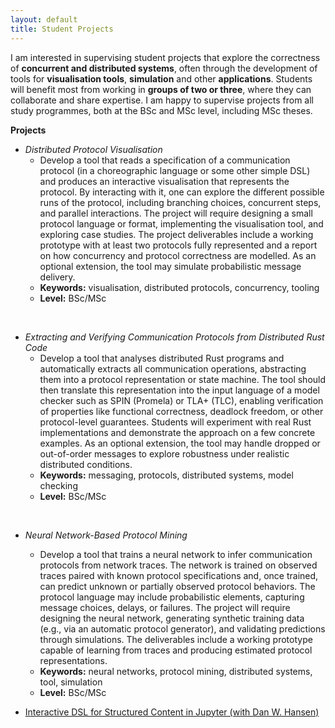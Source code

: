 ```yaml
---
layout: default
title: Student Projects
---
```


I am interested in supervising student projects that explore the correctness of **concurrent and distributed systems**, often through the development of tools for **visualisation tools**, **simulation** and other **applications**.  Students will benefit most from working in **groups of two or three**, where they can collaborate and share expertise. I am happy to supervise projects from all study programmes, both at the BSc and MSc level, including MSc theses.



**Projects**

- *Distributed Protocol Visualisation*
  + Develop a tool that reads a specification of a communication protocol (in a choreographic language or some other simple DSL) and produces an interactive visualisation that represents the protocol. By interacting with it, one can explore the different possible runs of the protocol, including branching choices, concurrent steps, and parallel interactions. The project will require designing a small protocol language or format, implementing the visualisation tool, and exploring case studies. The project deliverables include a working prototype with at least two protocols fully represented and a report on how concurrency and protocol correctness are modelled. As an optional extension, the tool may simulate probabilistic message delivery.
  + **Keywords:** visualisation, distributed protocols, concurrency, tooling
  + **Level:** BSc/MSc

<br>

- *Extracting and Verifying Communication Protocols from Distributed Rust Code*
  + Develop a tool that analyses distributed Rust programs and automatically extracts all communication operations, abstracting them into a protocol representation or state machine. The tool should then translate this representation into the input language of a model checker such as SPIN (Promela) or TLA+ (TLC), enabling verification of properties like functional correctness, deadlock freedom, or other protocol-level guarantees. Students will experiment with real Rust implementations and demonstrate the approach on a few concrete examples. As an optional extension, the tool may handle dropped or out-of-order messages to explore robustness under realistic distributed conditions.
  + **Keywords:** messaging, protocols, distributed systems, model checking
  + **Level:** BSc/MSc

<br>

- *Neural Network-Based Protocol Mining*
  + Develop a tool that trains a neural network to infer communication protocols from network traces. The network is trained on observed traces paired with known protocol specifications and, once trained, can predict unknown or partially observed protocol behaviors. The protocol language may include probabilistic elements, capturing message choices, delays, or failures. The project will require designing the neural network, generating synthetic training data (e.g., via an automatic protocol generator), and validating predictions through simulations. The deliverables include a working prototype capable of learning from traces and producing estimated protocol representations.
  + **Keywords:** neural networks, protocol mining, distributed systems, tool, simulation
  + **Level:** BSc/MSc




- [Interactive DSL for Structured Content in Jupyter (with Dan W. Hansen)](http://itu.dk/people/maca/student_projects/Jupiter_Notebooks_Python_DSL.pdf)
